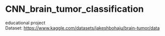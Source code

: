 # CNN_brain_tumor_classification
educational project </br>
Dataset: https://www.kaggle.com/datasets/jakeshbohaju/brain-tumor/data
